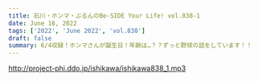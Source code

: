 ```yaml
---
title: 石川・ホンマ・ぶるんのBe-SIDE Your Life! vol.838-1
date: June 16, 2022
tags: ['2022', 'June 2022', 'vol.838']
draft: false
summary: 6/4収録！ホンマさんが誕生日！年齢は…？？ずっと野球の話をしています！！
---
```


http://project-phi.ddo.jp/ishikawa/ishikawa838_1.mp3